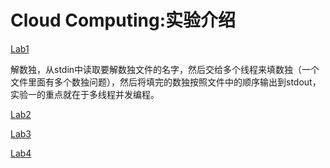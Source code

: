 # Cloud Computing:实验介绍
[Lab1](Lab1/README.md)

解数独，从stdin中读取要解数独文件的名字，然后交给多个线程来填数独（一个文件里面有多个数独问题），然后将填完的数独按照文件中的顺序输出到stdout，实验一的重点就在于多线程并发编程。

[Lab2](Lab2/README.md)

[Lab3](Lab3/README.md)

[Lab4](Lab4/README.md) 
